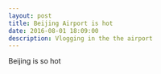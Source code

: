 ```yaml
---
layout: post
title: Beijing Airport is hot
date: 2016-08-01 18:09:00
description: Vlogging in the the airport
---
```


Beijing is so hot 

